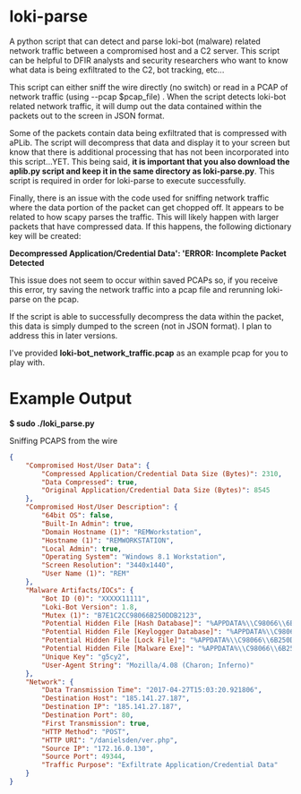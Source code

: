 # loki-parse
A python script that can detect and parse loki-bot (malware) related network traffic between a compromised host and a C2 server. This script can be helpful to DFIR analysts and security researchers who want to know what data is being exfiltrated to the C2, bot tracking, etc...

This script can either sniff the wire directly (no switch) or read in a PCAP of network traffic (using --pcap $pcap_file) . When the script detects loki-bot related network traffic, it will dump out the data contained within the packets out to the screen in JSON format.

Some of the packets contain data being exfiltrated that is compressed with aPLib. The script will decompress that data and display it to your screen but know that there is additional processing that has not been incorporated into this script...YET. This being said, <b>it is important that you also download the aplib.py script and keep it in the same directory as loki-parse.py</b>. This script is required in order for loki-parse to execute successfully.

Finally, there is an issue with the code used for sniffing network traffic where the data portion of the packet can get chopped off. It appears to be related to how scapy parses the traffic. This will likely happen with larger packets that have compressed data. If this happens, the following dictionary key will be created:

<b>Decompressed Application/Credential Data': 'ERROR: Incomplete Packet Detected</b>

This issue does not seem to occur within saved PCAPs so, if you receive this error, try saving the network traffic into a pcap file and rerunning loki-parse on the pcap.

If the script is able to successfully decompress the data within the packet, this data is simply dumped to the screen (not in JSON format). I plan to address this in later versions.

I've provided <b>loki-bot_network_traffic.pcap</b> as an example pcap for you to play with.

# Example Output
<b>$ sudo ./loki_parse.py</b>

Sniffing PCAPS from the wire
```json
{
    "Compromised Host/User Data": {
        "Compressed Application/Credential Data Size (Bytes)": 2310, 
        "Data Compressed": true, 
        "Original Application/Credential Data Size (Bytes)": 8545
    }, 
    "Compromised Host/User Description": {
        "64bit OS": false, 
        "Built-In Admin": true, 
        "Domain Hostname (1)": "REMWorkstation", 
        "Hostname (1)": "REMWORKSTATION", 
        "Local Admin": true, 
        "Operating System": "Windows 8.1 Workstation", 
        "Screen Resolution": "3440x1440", 
        "User Name (1)": "REM"
    }, 
    "Malware Artifacts/IOCs": {
        "Bot ID (0)": "XXXXX11111", 
        "Loki-Bot Version": 1.8, 
        "Mutex (1)": "B7E1C2CC98066B250DDB2123", 
        "Potential Hidden File [Hash Database]": "%APPDATA%\\C98066\\6B250D.hdb", 
        "Potential Hidden File [Keylogger Database]": "%APPDATA%\\C98066\\6B250D.kdb", 
        "Potential Hidden File [Lock File]": "%APPDATA%\\C98066\\6B250D.lck", 
        "Potential Hidden File [Malware Exe]": "%APPDATA%\\C98066\\6B250D.exe", 
        "Unique Key": "g5cy2", 
        "User-Agent String": "Mozilla/4.08 (Charon; Inferno)"
    }, 
    "Network": {
        "Data Transmission Time": "2017-04-27T15:03:20.921806", 
        "Destination Host": "185.141.27.187", 
        "Destination IP": "185.141.27.187", 
        "Destination Port": 80, 
        "First Transmission": true, 
        "HTTP Method": "POST", 
        "HTTP URI": "/danielsden/ver.php", 
        "Source IP": "172.16.0.130", 
        "Source Port": 49344, 
        "Traffic Purpose": "Exfiltrate Application/Credential Data"
    }
}
```
